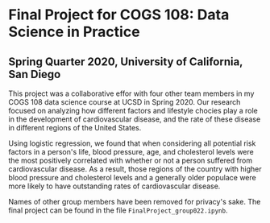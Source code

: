 # Final Project for COGS 108: Data Science in Practice
## Spring Quarter 2020, University of California, San Diego

This project was a collaborative effor with four other team members in my COGS 108 data science course at UCSD in Spring 2020. Our research focused on analyzing how different factors and lifestyle chocies play a role in the development of cardiovascular disease, and the rate of these disease in different regions of the United States. 

Using logistic regression, we found that when considering all potential risk factors in a person's life, blood pressure, age, and cholesterol levels were the most positively correlated with whether or not a person suffered from cardiovascular disease. As a result, those regions of the country with higher blood pressure and cholesterol levels and a generally older populace were more likely to have outstanding rates of cardiovascular disease.

Names of other group members have been removed for privacy's sake. The final project can be found in the file `FinalProject_group022.ipynb`.
